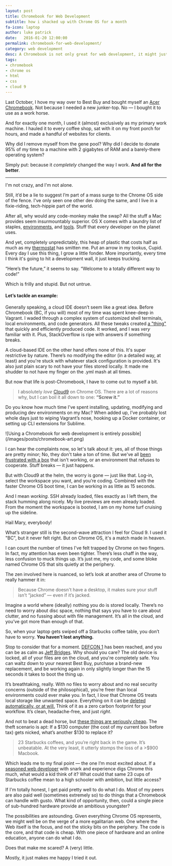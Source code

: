 ```yaml
---
layout: post
title: Chromebook for Web Development
subtitle: how i shacked up with Chrome OS for a month
fa-icon: laptop
author: luke patrick
date:   2016-01-20 12:00:00
permalink: chromebook-for-web-development/
category: web development
desc: A Chromebook is not only great for web development, it might just be the greatest thing ever
tags:
- chromebook
- chrome os
- html
- css
- cloud 9
---
```


Last October, I hove my way over to Best Buy and bought myself an [Acer Chromebook](http://www.amazon.com/Acer-Chromebook-11-6-Inch-CB3-111-C670-Celeron/dp/B00MMLV7VQ/ref=sr_1_1?s=pc&ie=UTF8&qid=1453308335&sr=1-1&keywords=acer+chromebook). Not because I needed a new junker-top. No — I bought it to use as a work horse. 

And for exactly one month, I used it (almost) exclusively as my primary work machine. I hauled it to every coffee shop, sat with it on my front porch for hours, and made a handful of websites for clients. 

Why did I remove myself from the gene pool? Why did I decide to donate 95% of my time to a machine with 2 gigabytes of RAM and a barely-there operating system?

Simply put: because it _completely_ changed the way I work. **And all for the better**. 

---

I'm not crazy, and I'm not alone. 

Still, it’d be a lie to suggest I’m part of a mass surge to the Chrome OS side of the fence. I've only seen one other dev doing the same, and I live in a fixie-riding, tech-hippie part of the world.

After all, why would any code-monkey make the swap? All the stuff a Mac provides seem insurmountably superior. OS X comes with a laundry list of staples, [environments](https://www.vagrantup.com/), and [tools](http://www.sublimetext.com/2). Stuff that every developer on the planet uses.

And yet, completely unpredictably, this heap of plastic that costs half as much as my [thermostat](https://nest.com/) has smitten me. Put an arrow in my tookus, Cupid. Every day I use this thing, I grow a little fonder. More importantly, every time I think it's going to hit a development wall, it just keeps trucking.

“Here’s the future,” it seems to say. “Welcome to a totally different way to code!”

Which is frilly and stupid. But not untrue.

#### Let’s tackle an example: 

Generally speaking, a cloud IDE doesn’t seem like a great idea. Before Chromebook (BC, if you will) most of my time was spent knee-deep in Vagrant. I waded through a complex system of customized shell terminals, local environments, and code generators. All these tweaks created [a "thing"](https://media.giphy.com/media/1SRaXI2J1o7vO/giphy.gif) that quickly and efficiently produced code. It worked, and I was *very* familiar with it. Plus, StackOverflow is ripe with answers if something breaks.

A cloud-based IDE on the other hand offers none of this. It's super restrictive by nature. There’s no modifying the editor (in a detailed way, at least) and you're stuck with whatever stack configuration is provided. It's also just plain scary to not have your files stored locally. It made me shudder to not have my finger on the .yml mash at all times. 

But now that life is post-Chromebook, I have to come out to myself a bit.

> I absolutely *love* [Cloud9](http://c9.io) on Chrome OS. There are a lot of reasons why, but I can boil it all down to one: **“Screw it.”** 

Do you know how much time I’ve spent installing, updating, modifying and producing dev environments on my Mac? When added up, I’ve probably lost whole days just to wiping Vagrant’s nose, hooking up a Docker container, or setting up CLI extensions for Sublime. 

<div class="thumbnail float-right" markdown="1">
![Using a Chromebook for web development is entirely possible](/images/posts/chromebook-art.png)
</div>

I can hear the complaints now, so let's talk about it: yes, all of those things are pretty minor; No, they don't take a ton of time. But we've all [been frustrated with a box](https://media.giphy.com/media/L4AQvif7x9fS8/giphy.gif) that isn't working, or an environment that refuses to cooperate. Stuff breaks — it just happens. 

But with Cloud9 at the helm, the worry is gone — just like that. Log-in, select the workspace you want, and you’re coding. Combined with the faster Chrome OS boot time, I can be working in as little as 15 seconds. 

And I mean *working*. SSH already loaded, files exactly as I left them, the stack humming along nicely. My live previews are even already loaded. From the moment the workspace is booted, I am on my home turf cruising up the sideline. 

Hail Mary, everybody! 

What’s stranger still is the second-wave attraction I feel for Cloud 9. I used it "BC", but it never felt right. But on Chrome OS, it's a match made in heaven.

I can count the number of times I've felt trapped by Chrome on two fingers. In fact, my attention has even been tighter. There’s less chaff in the way, less confusion to muck things up. It’s just me, my code, and some bloke named Chrome OS that sits quietly at the periphery. 

The zen involved here is nuanced, so let’s look at another area of Chrome to really hammer it in:

> Because Chrome doesn't have a desktop, it makes sure your stuff isn’t “jacked” — even if it’s jacked. 

Imagine a world where (ideally) nothing you do is stored locally. There’s no need to worry about disc space, nothing that says you have to care about clutter, and no fussing about with file management. It’s all in the cloud, and you’ve got more than enough of that.

So, when your laptop gets swiped off a Starbucks coffee table, you don’t have to worry. **You haven’t lost anything.**

Stop to consider that for a moment. [DEFCON 1](https://en.wikipedia.org/wiki/DEFCON) has been reached, and you can be as calm as [Jeff Bridges](http://www.dreamingwithjeff.com/). Why should you care? The old device is locked, all of your files are on the cloud, and you're completely safe. You can waltz down to your nearest Best Buy, purchase a brand-new replacement, and be working again in only slightly longer than the 15 seconds it takes to boot the thing up. 

It’s breathtaking, really. With no files to worry about and no real security concerns (outside of the philosophical), you’re freer than local environments could ever make you. In fact, I *love* that Chrome OS treats local storage like unwanted space. Everything on it can be [deleted automatically, or at will.](https://support.google.com/chromebook/answer/183084?hl=en) Think of it as a zero carbon footprint for your workflow. It’s clean, headache-free, and just *right*. 

And not to beat a dead horse, but [these things are seriously cheap](https://www.google.com/chromebook/find/?utm_source=en-ha-na-sem&utm_medium=text&utm_content=bkws&utm_campaign=chromebook&gclid=CKeSzsvwuMoCFQmOaQod9gYI7Q#/). The theft scenario is apt: If a $130 computer (the cost of my current box before tax) gets nicked, what’s another $130 to replace it?

> 23 Starbucks coffees, and you’re right back in the game. It’s unbeatable. At the very least, it utterly stomps the loss of a >$900 Macbook. 

Which leads me to my final point — the one I’m most excited about. If a [seasoned web developer](http://i.imgur.com/1vV43.gif?noredirect) with snark and experience digs Chrome this much, what would a kid think of it? What could that same 23 cups of Starbucks coffee mean to a high schooler with ambition, but little access?

If I'm totally honest, I get paid pretty well to do what I do. Most of my peers are also paid well (sometimes extremely so) to do things that a Chromebook can handle with gusto. What kind of opportunity, then, could a single piece of sub-hundred hardware provide an ambitious youngster? 

The possibilities are astounding. Given everything Chrome OS represents, we might well be on the verge of a more egalitarian web. One where the Web itself is the focus, and not the sticky bits on the periphery. The code is the core, and that code is cheap. With one piece of hardware and an online education, anyone can do what I do. 

Does that make me scared? A (very) little. 

Mostly, it just makes me happy I tried it out.